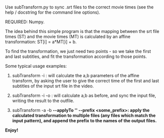 Use subTransform.py to sync .srt files to the correct movie times
(see the help / docstring for the command line options).

REQUIRED: Numpy.

The idea behind this simple program is that the mapping between the 
srt file times (ST) and the movie times (MT) is calculated by an affine transformation:
ST[i] = a*MT[i]  + b.

To find  the transformation, we just need two points - so we take the first and last
subtitles, and fit the transformation according to those points.

Some typical usage examples:

1. subTransform -i <filename>: will calculate the a,b parameters of the affine transform, by asking the user
to give the correct time of the first and last subtitles of the input srt file in the video.

2. subTransform -i <filename> -o <synced srt file>: will calculate a,b as before, and sync the input file, writing
the result to the outfile.

3. subTransform -a <a as float> -b <b as float> --applyTo '<some pattern>' --prefix <some_prefix>: apply the calculated
transformation to multiple files (any files which match the input pattern), and append the prefix to the names
of the output files.



Enjoy!

